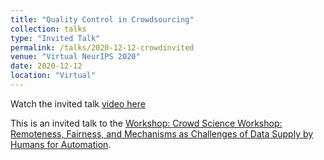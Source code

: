 ```yaml
---
title: "Quality Control in Crowdsourcing"
collection: talks
type: "Invited Talk"
permalink: /talks/2020-12-12-crowdinvited
venue: "Virtual NeurIPS 2020"
date: 2020-12-12
location: "Virtual"
---
```


Watch the invited talk [video here](https://slideslive.com/38938348)

This is an invited talk to the [Workshop: Crowd Science Workshop: Remoteness, Fairness, and Mechanisms as Challenges of Data Supply by Humans for Automation](https://research.yandex.com/workshops/crowd/neurips-2020).


